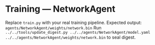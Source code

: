 # Training — NetworkAgent

Replace `train.py` with your real training pipeline.
Expected output: `agents/NetworkAgent/weights/network.bin`
Run `../../tools/update_digest.py ../../agents/NetworkAgent/model.yaml ../../agents/NetworkAgent/weights/network.bin` to seal digest.
